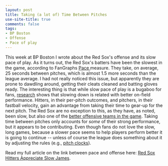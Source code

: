 ```yaml
---
layout: post
title: Taking (a lot of) Time Between Pitches
use-site-title: true
comments: false
tags:
- BP Boston
- Offense
- Pace of play
---
```


This week at BP Boston I wrote about the Red Sox's offense and its slow pace of play. As it turns out, the Red Sox's batters have been the slowest 
in the game, according to FanGraphs <a href = "http://www.fangraphs.com/library/offense/pace/" target = "_blank"> Pace </a> measure. They take, on average, 25 seconds
between pitches, which is almost 1.5 more seconds than the league average. I had not really noticed this issue, but apparently they are prone to dawdling around, getting their cleats cleaned and 
batting gloves ready. The interesting thing is that while slow pace of play is a bugaboo for fans, <a href = "https://fivethirtyeight.com/features/pitchers-are-slowing-down-to-speed-up/" target = "_blank"> research</a> shows that slowing down is related with better 
on-field performance. Hitters, in their per-pitch outcomes, and pitchers, in their fastball velocity, gain an advantage from taking their time to
gear-up for the next pitch. The Red Sox are no exception to this, as they have, as noted, been slow, but also one of the <a href = "http://www.baseballprospectus.com/sortable/index.php?cid=2022710" target = "_blank"> better offensive teams in the game</a>.
Taking time between pitches only accounts for *some* of their strong performance, but it appears to be contributing. Even though fans do not 
love the slow, long games, because a slower pace seems to help players perform better it is going to continue -- unless of course the league does 
something about it by adjusting the rules (e.g., <a href = "http://m.mlb.com/news/article/98696954/arizona-fall-league-set-to-test-pitch-clock-for-second-time/" target = "_blank"> pitch clocks</a>).
  
Read my full article on the link between pace and offense here: <a href = "http://boston.locals.baseballprospectus.com/2017/05/30/red-sox-hitters-appreciate-slow-jams/" target = "_blank"> Red Sox Hitters Appreciate Slow James</a>.
